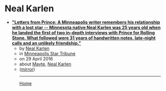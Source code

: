 # Neal Karlen

 - [**"Letters from Prince: A Minneapolis writer remembers his relationship with a lost star -- Minnesota native Neal Karlen was 25 years old when he landed the first of two in-depth interviews with Prince for Rolling Stone. What followed were 31 years of handwritten notes, late-night calls and an unlikely friendship."**](https://www.startribune.com/letters-from-prince-a-minneapolis-writer-remembers-his-relationship-with-a-lost-star/377555951/)<ul><li>by [Neal Karlen](../../authors/neal-karlen/index.md)</li><li>in [Minneapolis Star Tribune](https://www.startribune.com/)</li><li>on 29 April 2016</li><li>about [Mayte](../../topics/mayte/index.md), [Neal Karlen](../../topics/neal-karlen/index.md)</li><li>([mirror](https://web.archive.org/web/*/https://www.startribune.com/letters-from-prince-a-minneapolis-writer-remembers-his-relationship-with-a-lost-star/377555951/))</li><ul>

----

[Home](../index.md)
